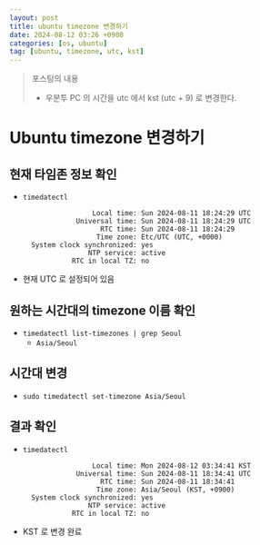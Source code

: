 ```yaml
---
layout: post
title: ubuntu timezone 변경하기
date: 2024-08-12 03:26 +0900
categories: [os, ubuntu]
tag: [ubuntu, timezone, utc, kst]
---
```


> 포스팅의 내용
> 
> - 우분투 PC 의 시간을 utc 에서 kst (utc + 9) 로 변경한다.
> 

# Ubuntu timezone 변경하기

## 현재 타임존 정보 확인

- `timedatectl`
  ```Shell
                   Local time: Sun 2024-08-11 18:24:29 UTC
               Universal time: Sun 2024-08-11 18:24:29 UTC
                     RTC time: Sun 2024-08-11 18:24:29
                    Time zone: Etc/UTC (UTC, +0000)
    System clock synchronized: yes
                  NTP service: active
              RTC in local TZ: no
  ```
- 현재 UTC 로 설정되어 있음

## 원하는 시간대의 timezone 이름 확인

- `timedatectl list-timezones | grep Seoul`
  - `Asia/Seoul`

## 시간대 변경

- `sudo timedatectl set-timezone Asia/Seoul`

## 결과 확인

- `timedatectl`
  ```Shell
                   Local time: Mon 2024-08-12 03:34:41 KST
               Universal time: Sun 2024-08-11 18:34:41 UTC
                     RTC time: Sun 2024-08-11 18:34:41
                    Time zone: Asia/Seoul (KST, +0900)
    System clock synchronized: yes
                  NTP service: active
              RTC in local TZ: no
  ```
- KST 로 변경 완료
